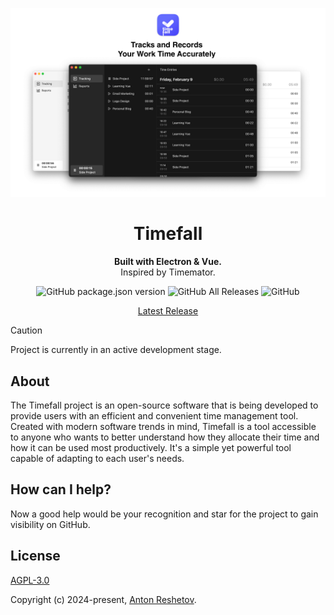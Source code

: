 <p align="center">
  <img src="./preview.png">
</p>

<h1 align="center">Timefall</h1>

<p align="center">
  <strong>Built with Electron & Vue.</strong>
  <br>
  Inspired by Timemator.
</p>

<p align="center">
  <img alt="GitHub package.json version" src="https://img.shields.io/github/package-json/v/antonreshetov/timefall">
  <img alt="GitHub All Releases" src="https://img.shields.io/github/downloads/antonreshetov/timefall/total">
  <img alt="GitHub" src="https://img.shields.io/github/license/antonreshetov/timefall">
</p>

<p align="center">
  <a href="https://github.com/antonreshetov/timefall/releases">Latest Release</a>
</p>

> [!CAUTION]
> Project is currently in an active development stage.

## About

The Timefall project is an open-source software that is being developed to provide users with an efficient and convenient time management tool. Created with modern software trends in mind, Timefall is a tool accessible to anyone who wants to better understand how they allocate their time and how it can be used most productively. It's a simple yet powerful tool capable of adapting to each user's needs.

## How can I help?

Now a good help would be your recognition and star for the project to gain visibility on GitHub.

## License

[AGPL-3.0](https://github.com/antonreshetov/timefall/blob/master/LICENSE)

Copyright (c) 2024-present, [Anton Reshetov](https://github.com/antonreshetov).
